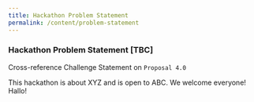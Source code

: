 ```yaml
---
title: Hackathon Problem Statement
permalink: /content/problem-statement
---
```


### **Hackathon Problem Statement [TBC]**
<!-- TODO update from lifeSG? -->
Cross-reference Challenge Statement on `Proposal 4.0`

This hackathon is about XYZ and is open to ABC. We welcome everyone! Hallo!

<!-- 
Based on Govtech's [Capability Centres](https://www.tech.gov.sg/digital-government-transformation/), the hackathon will include problems tackling these issues:
- Application Design, Development & Deployment
- Cybersecurity
- Data Science & Artificial Intelligence
- Government ICT Infrastructure
- Sensors & IoT
-->